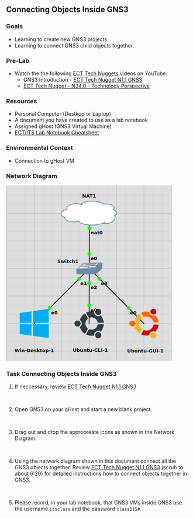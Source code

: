 ## Connecting Objects Inside GNS3

### Goals
- Learning to create new GNS3 projects
- Learning to connect GNS3 child objects together.

### Pre-Lab
- Watch the the following [ECT Tech Nuggets](https://www.youtube.com/@ecttechnuggets9126/featured) videos on YouTube:
    - GNS3 Introduction - [ECT Tech Nugget N1.1 GNS3](https://www.youtube.com/watch?v=w5qsM3LhpQI)
    - [ECT Tech Nugget - N34.0 - Technology Perspective](https://youtu.be/ixrzbdUu8yQ)

### Resources

- Personal Computer (Destkop or Laptop)
- A document you have created to use as a lab notebook
- Assigned gHost (GNS3 Virtual Machine)
- [ECT/ITS Lab Notebook Cheatsheet](https://github.com/OHIO-ECT/Lab-Notebook-Cheat-Sheet)

### Environmental Context
- Connection to gHost VM

### Network Diagram

![](./images/lab1-pic2-1.png)


### Task Connecting Objects Inside GNS3

1. If neccessary, review [ECT Tech Nugget N1.1 GNS3](https://www.youtube.com/watch?v=w5qsM3LhpQI)
<br>

2. Open GNS3 on your gHost and start a new blank project.
<br>

3. Drag out and drop the appropreate icons as shown in the Network Diagram.
<br>

4.  Using the network diagram shown in this document connect all the GNS3 objects together. Review [ECT Tech Nugget N1.1 GNS3](https://www.youtube.com/watch?v=w5qsM3LhpQI) (scrub to about 6:20) for detailed instructions how to connect objects together in GNS3.
<br>

5. Please record, in your lab notebook, that GNS3 VMs inside GNS3 use the username `itsclass` and the password `class115#`.